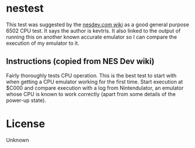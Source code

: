 # nestest

This test was suggested by the [nesdev.com wiki](http://wiki.nesdev.com/w/index.php/Emulator_tests)
as a good general purpose 6502 CPU test.  It says the author is kevtris.  It
also linked to the output of running this on another known accurate emulator
so I can compare the execution of my emulator to it.

## Instructions (copied from NES Dev wiki) 

Fairly thoroughly tests CPU operation. This is the best test to start with when
getting a CPU emulator working for the first time. Start execution at $C000 and
compare execution with a log from Nintendulator, an emulator whose CPU is known
to work correctly (apart from some details of the power-up state).

# License

Unknown

